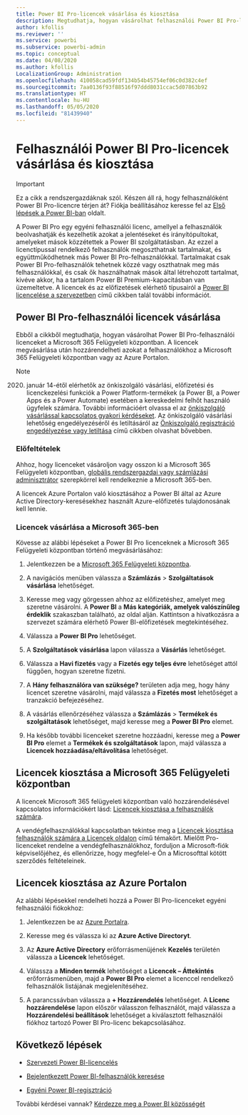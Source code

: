 ```yaml
---
title: Power BI Pro-licencek vásárlása és kiosztása
description: Megtudhatja, hogyan vásárolhat felhasználói Power BI Pro-licenceket, illetve rendelheti hozzá azokat felhasználókhoz, hogy hozzáférhessenek a tartalomhoz, és együttműködhessenek másokkal a Power BI szolgáltatásban.
author: kfollis
ms.reviewer: ''
ms.service: powerbi
ms.subservice: powerbi-admin
ms.topic: conceptual
ms.date: 04/08/2020
ms.author: kfollis
LocalizationGroup: Administration
ms.openlocfilehash: 410058cad59fdf134b54b45754ef06c0d382c4ef
ms.sourcegitcommit: 7aa0136f93f88516f97ddd8031ccac5d07863b92
ms.translationtype: HT
ms.contentlocale: hu-HU
ms.lasthandoff: 05/05/2020
ms.locfileid: "81439940"
---
```

# <a name="purchase-and-assign-power-bi-pro-user-licenses"></a>Felhasználói Power BI Pro-licencek vásárlása és kiosztása

>[!IMPORTANT]
>Ez a cikk a rendszergazdáknak szól. Készen áll rá, hogy felhasználóként Power BI Pro-licencre térjen át? Fiókja beállításához keresse fel az [Első lépések a Power BI-ban](https://go.microsoft.com/fwlink/?LinkId=2106428&clcid=0x409&cmpid=pbidocs-purchasing-power-bi-pro) oldalt.

A Power BI Pro egy egyéni felhasználói licenc, amellyel a felhasználók beolvashatják és kezelhetik azokat a jelentéseket és irányítópultokat, amelyeket mások közzétettek a Power BI szolgáltatásban. Az ezzel a licenctípussal rendelkező felhasználók megoszthatnak tartalmakat, és együttműködhetnek más Power BI Pro-felhasználókkal. Tartalmakat csak Power BI Pro-felhasználók tehetnek közzé vagy oszthatnak meg más felhasználókkal, és csak ők használhatnak mások által létrehozott tartalmat, kivéve akkor, ha a tartalom Power BI Premium-kapacitásban van üzemeltetve. A licencek és az előfizetések elérhető típusairól a [Power BI licencelése a szervezetben](service-admin-licensing-organization.md) című cikkben talál további információt.

## <a name="purchase-power-bi-pro-user-licenses"></a>Power BI Pro-felhasználói licencek vásárlása

Ebből a cikkből megtudhatja, hogyan vásárolhat Power BI Pro-felhasználói licenceket a Microsoft 365 Felügyeleti központban. A licencek megvásárlása után hozzárendelheti azokat a felhasználókhoz a Microsoft 365 Felügyeleti központban vagy az Azure Portalon.

> [!NOTE]
> 2020. január 14-étől elérhetők az önkiszolgáló vásárlási, előfizetési és licenckezelési funkciók a Power Platform-termékek (a Power BI, a Power Apps és a Power Automate) esetében a kereskedelmi felhőt használó ügyfelek számára. További információért olvassa el az [önkiszolgáló vásárlással kapcsolatos gyakori kérdéseket](https://docs.microsoft.com/microsoft-365/commerce/subscriptions/self-service-purchase-faq). Az önkiszolgáló vásárlási lehetőség engedélyezéséről és letiltásáról az [Önkiszolgáló regisztráció engedélyezése vagy letiltása](admin/service-admin-disable-self-service.md) című cikkben olvashat bővebben.

### <a name="prerequisites"></a>Előfeltételek

Ahhoz, hogy licenceket vásároljon vagy osszon ki a Microsoft 365 Felügyeleti központban, [globális rendszergazdai vagy számlázási adminisztrátor](https://support.office.com/article/about-office-365-admin-roles-da585eea-f576-4f55-a1e0-87090b6aaa9d) szerepkörrel kell rendelkeznie a Microsoft 365-ben.

A licencek Azure Portalon való kiosztásához a Power BI által az Azure Active Directory-keresésekhez használt Azure-előfizetés tulajdonosának kell lennie.

### <a name="purchase-licenses-in-microsoft-365"></a>Licencek vásárlása a Microsoft 365-ben

Kövesse az alábbi lépéseket a Power BI Pro licenceknek a Microsoft 365 Felügyeleti központban történő megvásárlásához:

1. Jelentkezzen be a [Microsoft 365 Felügyeleti központba](https://admin.microsoft.com).

2. A navigációs menüben válassza a **Számlázás** > **Szolgáltatások vásárlása** lehetőséget.

3. Keresse meg vagy görgessen ahhoz az előfizetéshez, amelyet meg szeretne vásárolni. A **Power BI** a **Más kategóriák, amelyek valószínűleg érdeklik** szakaszban található, az oldal alján. Kattintson a hivatkozásra a szervezet számára elérhető Power BI-előfizetések megtekintéséhez.

4. Válassza a **Power BI Pro** lehetőséget.

5. A **Szolgáltatások vásárlása** lapon válassza a **Vásárlás** lehetőséget.

6. Válassza a **Havi fizetés** vagy a **Fizetés egy teljes évre** lehetőséget attól függően, hogyan szeretne fizetni.

7. A **Hány felhasználóra van szüksége?** területen adja meg, hogy hány licencet szeretne vásárolni, majd válassza a **Fizetés most** lehetőséget a tranzakció befejezéséhez.

8. A vásárlás ellenőrzéséhez válassza a **Számlázás** > **Termékek és szolgáltatások** lehetőséget, majd keresse meg a **Power BI Pro** elemet.

9. Ha később további licenceket szeretne hozzáadni, keresse meg a **Power BI Pro** elemet a **Termékek és szolgáltatások** lapon, majd válassza a **Licencek hozzáadása/eltávolítása** lehetőséget.

## <a name="assign-licenses-in-the-microsoft-365-admin-center"></a>Licencek kiosztása a Microsoft 365 Felügyeleti központban

A licencek Microsoft 365 felügyeleti központban való hozzárendelésével kapcsolatos információkért lásd: [Licencek kiosztása a felhasználók számára](/office365/admin/manage/assign-licenses-to-users).

A vendégfelhasználókkal kapcsolatban tekintse meg a [Licencek kiosztása felhasználók számára a Licencek oldalon](/office365/admin/manage/assign-licenses-to-users#assign-licenses-to-users-on-the-licenses-page) című témakört. Mielőtt Pro-licenceket rendelne a vendégfelhasználókhoz, forduljon a Microsoft-fiók képviselőjéhez, és ellenőrizze, hogy megfelel-e Ön a Microsofttal kötött szerződés feltételeinek.

## <a name="assign-licenses-in-the-azure-portal"></a>Licencek kiosztása az Azure Portalon

Az alábbi lépésekkel rendelheti hozzá a Power BI Pro-licenceket egyéni felhasználói fiókokhoz:

1. Jelentkezzen be az [Azure Portalra](https://portal.azure.com/).

2. Keresse meg és válassza ki az **Azure Active Directoryt**.

3. Az **Azure Active Directory** erőforrásmenüjének **Kezelés** területén válassza a **Licencek** lehetőséget.

4. Válassza a **Minden termék** lehetőséget a **Licencek – Áttekintés** erőforrásmenüben, majd a **Power BI Pro** elemet a licenccel rendelkező felhasználók listájának megjelenítéséhez.

5. A parancssávban válassza a **+ Hozzárendelés** lehetőséget. A **Licenc hozzárendelése** lapon először válasszon felhasználót, majd válassza a **Hozzárendelési beállítások** lehetőséget a kiválasztott felhasználói fiókhoz tartozó Power BI Pro-licenc bekapcsolásához.

## <a name="next-steps"></a>Következő lépések

- [Szervezeti Power BI-licencelés](service-admin-licensing-organization.md)

 - [Bejelentkezett Power BI-felhasználók keresése](service-admin-access-usage.md)

 - [Egyéni Power BI-regisztráció](service-self-service-signup-for-power-bi.md)

További kérdései vannak? [Kérdezze meg a Power BI közösségét](https://community.powerbi.com/)
